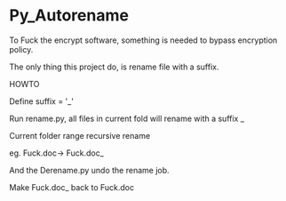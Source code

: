 # Py_Autorename
To Fuck the encrypt software, something is needed to bypass encryption policy.

The only thing this project do, is rename file with a suffix.

HOWTO

Define suffix = '_' 

Run rename.py, all files in current fold will rename with a suffix _

Current folder range recursive rename

eg. Fuck.doc-> Fuck.doc_

And the Derename.py undo the rename job.

Make Fuck.doc_ back to Fuck.doc

